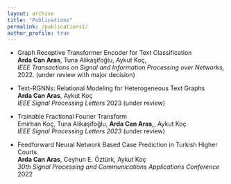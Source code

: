 ```yaml
---
layout: archive
title: "Publications"
permalink: /publications1/
author_profile: true
---
```


- Graph Receptive Transformer Encoder for Text Classification <br/>
**Arda Can Aras**, Tuna Alikaşifoğlu, Aykut Koç, <br/>
*IEEE Transactions on Signal and Information Processing over Networks,* 2022. (under review with major decision)

- Text-RGNNs: Relational Modeling for Heterogeneous Text Graphs <br/>
**Arda Can Aras**, Aykut Koç <br/>
*IEEE Signal Processing Letters* 2023 (under review)

- Trainable Fractional Fourier Transform <br/>
Emirhan Koç, Tuna Alikaşifoğlu, **Arda Can Aras,**, Aykut Koç <br/>
*IEEE Signal Processing Letters 2023* (under review)

- Feedforward Neural Network Based Case Prediction in Turkish Higher Courts <br/>
**Arda Can Aras**, Ceyhun E. Öztürk, Aykut Koç <br/>
*30th Signal Processing and Communications Applications Conference* 2022
